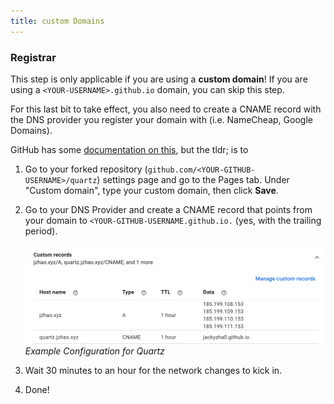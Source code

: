 ```yaml
---
title: custom Domains
---
```


### Registrar

This step is only applicable if you are using a **custom domain**! If you are using a `<YOUR-USERNAME>.github.io` domain, you can skip this step.

For this last bit to take effect, you also need to create a CNAME record with the DNS provider you register your domain with (i.e. NameCheap, Google Domains).

GitHub has some [documentation on this](https://docs.github.com/en/pages/configuring-a-custom-domain-for-your-github-pages-site/managing-a-custom-domain-for-your-github-pages-site), but the tldr; is to

1. Go to your forked repository (`github.com/<YOUR-GITHUB-USERNAME>/quartz`) settings page and go to the Pages tab. Under "Custom domain", type your custom domain, then click **Save**.

1. Go to your DNS Provider and create a CNAME record that points from your domain to `<YOUR-GITHUB-USERNAME.github.io.` (yes, with the trailing period).
   
   ![Example Configuration for Quartz](/notes/images/google-domains.png)*Example Configuration for Quartz*

1. Wait 30 minutes to an hour for the network changes to kick in.

1. Done!
